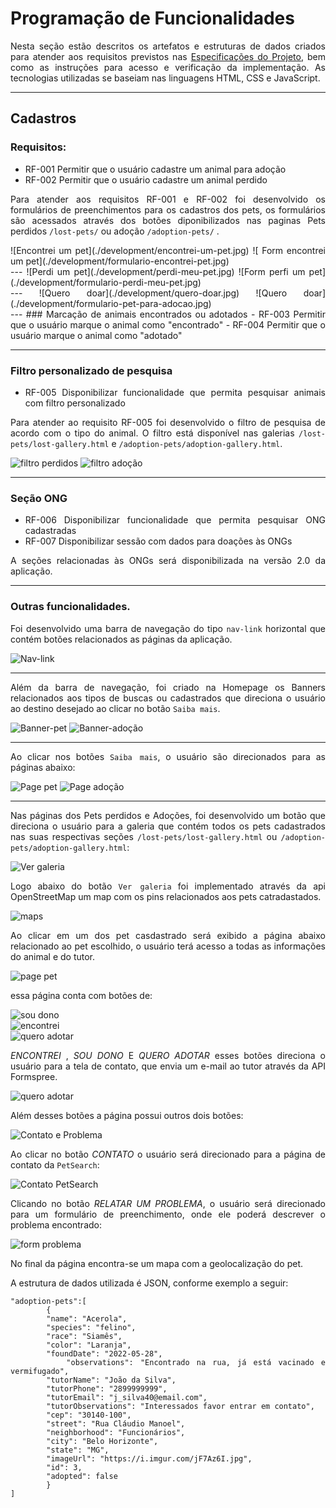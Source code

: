<div align="justify">

# Programação de Funcionalidades

Nesta seção estão descritos os artefatos e estruturas de dados criados para atender aos requisitos previstos nas <a href="./especification.md">Especificações do Projeto</a>, bem como as instruções para acesso e verificação da implementação. As tecnologias utilizadas se baseiam nas linguagens HTML, CSS e JavaScript.

 ---

## Cadastros

### Requisitos: 
- RF-001	Permitir que o usuário cadastre um animal para adoção	
- RF-002	Permitir que o usuário cadastre um animal perdido

Para atender aos requisitos RF-001 e RF-002 foi desenvolvido os formulários de preenchimentos para os cadastros dos pets, os formulários são acessados através dos botões diponibilizados nas paginas Pets perdidos `/lost-pets/` ou adoção `/adoption-pets/` .

<div align-items="center">
![Encontrei um pet](./development/encontrei-um-pet.jpg)
![ Form encontrei um pet](./development/formulario-encontrei-pet.jpg) <br>
---
![Perdi um pet](./development/perdi-meu-pet.jpg)
![Form perfi um pet](./development/formulario-perdi-meu-pet.jpg) <br>
---
![Quero doar](./development/quero-doar.jpg)
![Quero doar](./development/formulario-pet-para-adocao.jpg)<br>
 </div>
---
 ### Marcação de animais encontrados ou adotados
- RF-003	Permitir que o usuário marque o animal como "encontrado"
- RF-004	Permitir que o usuário marque o animal como "adotado"

---
 ### Filtro personalizado de pesquisa 
- RF-005    Disponibilizar funcionalidade que permita pesquisar animais com filtro personalizado

Para atender ao requisito RF-005 foi desenvolvido o filtro de pesquisa de acordo com o tipo do animal. O filtro está disponível nas galerias `/lost-pets/lost-gallery.html` e `/adoption-pets/adoption-gallery.html`.

![filtro perdidos](./development/filtro-perdido.jpg)
![filtro adoção](./development/filtro-adocao.jpg)<br>

---
### Seção ONG  
- RF-006	Disponibilizar funcionalidade que permita pesquisar ONG cadastradas	
- RF-007    Disponibilizar sessão com dados para doações às ONGs

A seções relacionadas às ONGs será disponibilizada na versão 2.0 da aplicação. 

---
### Outras funcionalidades.


Foi desenvolvido uma barra de navegação do tipo `nav-link` horizontal que contém botões relacionados as páginas da aplicação.

![Nav-link](./development/nav-link.jpg)<br>
 
---
 
Além da barra de navegação, foi criado na Homepage os Banners relacionados aos tipos de buscas ou cadastrados que direciona o usuário ao destino desejado ao clicar no botão `Saiba mais`. 

![Banner-pet](./development/banner-pet.jpg)
![Banner-adoção](./development/banner-adocao.jpg)<br>

---
Ao clicar nos botões `Saiba mais`, o usuário são direcionados para as páginas abaixo:

![Page pet](./development/page-pets.jpg)
![Page adoção](./development/page-adocao.jpg)<br>

---
Nas páginas dos Pets perdidos e Adoções, foi desenvolvido um botão que direciona o usuário para a galeria que contém todos os pets cadastrados nas suas respectivas seções `/lost-pets/lost-gallery.html` ou `/adoption-pets/adoption-gallery.html`: 

![Ver galeria](./development/ver-galeria.jpg)<br>

Logo abaixo do botão `Ver galeria` foi implementado através da api OpenStreetMap um map com os pins relacionados aos pets catradastados. 

![maps](./development/maps.jpg)<br>

Ao clicar em um dos pet casdastrado será exibido a página abaixo relacionado ao pet escolhido, o usuário terá acesso a todas as informações do animal e do tutor. 

![page pet](./development/page-pet.jpg)<br>

essa página conta com botões de: 

![sou dono](./development/sou-o-dono.jpg)<br>
![encontrei](./development/encontrei%20.jpg)<br>
![quero adotar](./development/quero-adotar-btn.jpg)<br>

*ENCONTREI* , *SOU DONO* E *QUERO ADOTAR* esses botões direciona o usuário para a tela de contato, que envia um e-mail ao tutor através da API Formspree.

![quero adotar](./development/contato-tutor.jpg)<br>

Além desses botões a página possui outros dois botões:

![Contato e Problema](./development/contato-problema.jpg)<br>

Ao clicar no botão *CONTATO* o usuário será direcionado para a página de contato da `PetSearch`:

![Contato PetSearch](./development/contato-pet-search.jpg)<br>

Clicando no botão *RELATAR UM PROBLEMA*, o usuário será direcionado para um formulário de preenchimento, onde ele poderá descrever o problema encontrado: 

![form problema](./development/problema-anuncio.jpg)<br>

No final da página encontra-se um mapa com a geolocalização do pet. 

A estrutura de dados utilizada é JSON, conforme exemplo a seguir:

```
"adoption-pets":[
        {
        "name": "Acerola",
        "species": "felino",
        "race": "Siamês",
        "color": "Laranja",
        "foundDate": "2022-05-28",
        "observations": "Encontrado na rua, já está vacinado e vermifugado",
        "tutorName": "João da Silva",
        "tutorPhone": "2899999999",
        "tutorEmail": "j_silva40@email.com",
        "tutorObservations": "Interessados favor entrar em contato",
        "cep": "30140-100",
        "street": "Rua Cláudio Manoel",
        "neighborhood": "Funcionários",
        "city": "Belo Horizonte",
        "state": "MG",
        "imageUrl": "https://i.imgur.com/jF7Az6I.jpg",
        "id": 3,
        "adopted": false
        }
]
```

</div>
